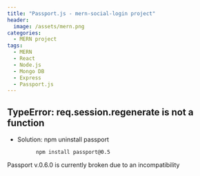 ```yaml
---
title: "Passport.js - mern-social-login project"
header:
  image: /assets/mern.png
categories:
  - MERN project
tags:
  - MERN
  - React
  - Node.js
  - Mongo DB
  - Express
  - Passport.js
---
```


## TypeError: req.session.regenerate is not a function

- Solution: npm uninstall passport

            npm install passport@0.5

Passport v.0.6.0 is currently broken due to an incompatibility
